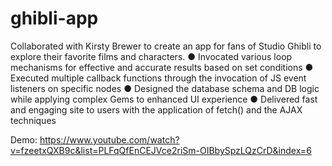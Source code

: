 # ghibli-app
Collaborated with Kirsty Brewer to create an app for fans of Studio Ghibli to explore their favorite films and characters.
● Invocated various loop mechanisms for effective and accurate results based on set conditions
● Executed multiple callback functions through the invocation of JS event listeners on specific nodes
● Designed the database schema and DB logic while applying complex Gems to enhanced UI experience
● Delivered fast and engaging site to users with the application of fetch() and the AJAX techniques

Demo: https://www.youtube.com/watch?v=fzeetxQXB9c&list=PLFqQfEnCEJVce2riSm-OIBbySpzLQzCrD&index=6 
